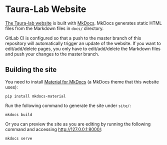 # Taura-Lab Website

[The Taura-lab website](https://www.eidos.ic.i.u-tokyo.ac.jp) is built with [MkDocs](https://www.mkdocs.org/).
MkDocs generates static HTML files from the Markdown files in `docs/` directory.

GitLab CI is configured so that a push to the master branch of this repository will automatically trigger an update of the website.
If you want to edit/add/delete pages, you only have to edit/add/delete the Markdown files and push your changes to the master branch.

## Building the site

You need to install [Material for MkDocs](https://squidfunk.github.io/mkdocs-material/) (a MkDocs theme that this website uses):

```
pip install mkdocs-material
```

Run the following command to generate the site under `site/`:

```
mkdocs build
```

Or you can preview the site as you are editing by running the following command and accessing <http://127.0.0.1:8000/>:

```
mkdocs serve
```
